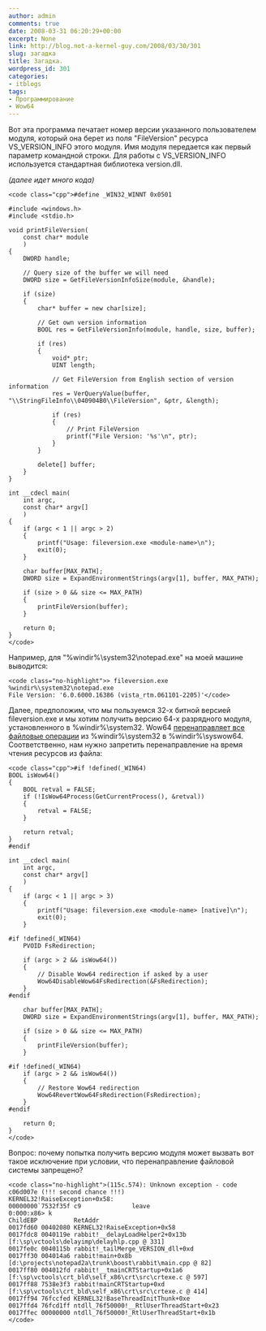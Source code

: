 ```yaml
---
author: admin
comments: true
date: 2008-03-31 06:20:29+00:00
excerpt: None
link: http://blog.not-a-kernel-guy.com/2008/03/30/301
slug: загадка
title: Загадка.
wordpress_id: 301
categories:
- itblogs
tags:
- Программирование
- Wow64
---
```


Вот эта программа печатает номер версии указанного пользователем модуля, который она берет из поля "FileVersion" ресурса VS_VERSION_INFO этого модуля. Имя модуля передается как первый параметр командной строки. Для работы с VS_VERSION_INFO используется стандартная библиотека version.dll. 

 

_(далее идет много кода)_


<!-- more -->
  
    
    <code class="cpp">#define _WIN32_WINNT 0x0501
    
    #include <windows.h>
    #include <stdio.h>
    
    void printFileVersion(
        const char* module
        )
    {
        DWORD handle;
        
        // Query size of the buffer we will need
        DWORD size = GetFileVersionInfoSize(module, &handle);
        
        if (size)
        {
            char* buffer = new char[size];
            
            // Get own version information
            BOOL res = GetFileVersionInfo(module, handle, size, buffer);
            
            if (res)
            {
                void* ptr;
                UINT length;
                
                // Get FileVersion from English section of version information
                res = VerQueryValue(buffer, "\\StringFileInfo\\040904B0\\FileVersion", &ptr, &length);
                
                if (res)
                {
                    // Print FileVersion
                    printf("File Version: '%s'\n", ptr);
                }
            }
            
            delete[] buffer;
        }
    }
    
    int __cdecl main(
        int argc,
        const char* argv[]
        )
    {
        if (argc < 1 || argc > 2)
        {
            printf("Usage: fileversion.exe <module-name>\n");
            exit(0);
        }
        
        char buffer[MAX_PATH];
        DWORD size = ExpandEnvironmentStrings(argv[1], buffer, MAX_PATH);
        
        if (size > 0 && size <= MAX_PATH)
        {
            printFileVersion(buffer);
        }
        
        return 0;
    }
    </code>





Например, для "%windir%\system32\notepad.exe" на моей машине выводится:




    
    <code class="no-highlight">> fileversion.exe %windir%\system32\notepad.exe
    File Version: '6.0.6000.16386 (vista_rtm.061101-2205)'</code>





Далее, предположим, что мы пользуемся 32-х битной версией fileversion.exe и мы хотим получить версию 64-х разрядного модуля, установленного в %windir%\system32. Wow64 [перенаправляет все файловые операции](http://msdn2.microsoft.com/en-us/library/aa384187.aspx) из %windir%\system32 в %windir%\syswow64. Соответственно, нам нужно запретить перенаправление на время чтения ресурсов из файла:




    
    <code class="cpp">#if !defined(_WIN64)
    BOOL isWow64()
    {
        BOOL retval = FALSE;
        if (!IsWow64Process(GetCurrentProcess(), &retval))
        {
            retval = FALSE;
        }
        
        return retval;
    }
    #endif
    
    int __cdecl main(
        int argc,
        const char* argv[]
        )
    {
        if (argc < 1 || argc > 3)
        {
            printf("Usage: fileversion.exe <module-name> [native]\n");
            exit(0);
        }
        
    #if !defined(_WIN64)
        PVOID FsRedirection;
    
        if (argc > 2 && isWow64())
        {
            // Disable Wow64 redirection if asked by a user
            Wow64DisableWow64FsRedirection(&FsRedirection);
        }
    #endif
        
        char buffer[MAX_PATH];
        DWORD size = ExpandEnvironmentStrings(argv[1], buffer, MAX_PATH);
        
        if (size > 0 && size <= MAX_PATH)
        {
            printFileVersion(buffer);
        }
        
    #if !defined(_WIN64)
        if (argc > 2 && isWow64())
        {
            // Restore Wow64 redirection
            Wow64RevertWow64FsRedirection(FsRedirection);
        }
    #endif
        
        return 0;
    }
    </code>





Вопрос: почему попытка получить версию модуля может вызвать вот такое исключение при условии, что перенаправление файловой системы запрещено?




    
    <code class="no-highlight">(115c.574): Unknown exception - code c06d007e (!!! second chance !!!)
    KERNEL32!RaiseException+0x58:
    00000000`7532f35f c9              leave
    0:000:x86> k
    ChildEBP          RetAddr           
    0017fd60 00402080 KERNEL32!RaiseException+0x58
    0017fdc8 0040119e rabbit!__delayLoadHelper2+0x13b [f:\sp\vctools\delayimp\delayhlp.cpp @ 331]
    0017fe0c 0040115b rabbit!_tailMerge_VERSION_dll+0xd
    0017ff30 004014a6 rabbit!main+0x8b [d:\projects\notepad2a\trunk\boost\rabbit\main.cpp @ 82]
    0017ff80 004012fd rabbit!__tmainCRTStartup+0x1a6 [f:\sp\vctools\crt_bld\self_x86\crt\src\crtexe.c @ 597]
    0017ff88 7538e3f3 rabbit!mainCRTStartup+0xd [f:\sp\vctools\crt_bld\self_x86\crt\src\crtexe.c @ 414]
    0017ff94 76fccfed KERNEL32!BaseThreadInitThunk+0xe
    0017ffd4 76fcd1ff ntdll_76f50000!__RtlUserThreadStart+0x23
    0017ffec 00000000 ntdll_76f50000!_RtlUserThreadStart+0x1b
    </code>
